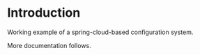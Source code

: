 # Introduction

Working example of a spring-cloud-based configuration system.

More documentation follows.
